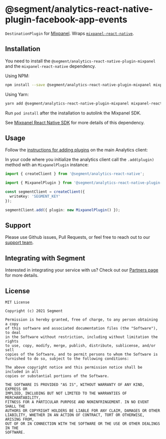 # @segment/analytics-react-native-plugin-facebook-app-events

`DestinationPlugin` for [Mixpanel](https://https://mixpanel.com/). Wraps [`mixpanel-react-native`](https://github.com/mixpanel/mixpanel-react-native).

## Installation

You need to install the `@segment/analytics-react-native-plugin-mixpanel` and the `mixpanel-react-native` dependency.

Using NPM:
```bash
npm install --save @segment/analytics-react-native-plugin-mixpanel mixpanel-react-native
```

Using Yarn:
```bash
yarn add @segment/analytics-react-native-plugin-mixpanel mixpanel-react-native
```

Run `pod install` after the installation to autolink the Mixpanel SDK.

See [Mixpanel React Native SDK](https://github.com/mixpanel/mixpanel-react-native) for more details of this dependency.
## Usage

Follow the [instructions for adding plugins](https://github.com/segmentio/analytics-react-native#adding-plugins) on the main Analytics client:

In your code where you initialize the analytics client call the `.add(plugin)` method with an `MixpanelPlugin` instance:

```ts
import { createClient } from '@segment/analytics-react-native';

import { MixpanelPlugin } from '@segment/analytics-react-native-plugin-adjust';

const segmentClient = createClient({
  writeKey: 'SEGMENT_KEY'
});

segmentClient.add({ plugin: new MixpanelPlugin() });
```

## Support

Please use Github issues, Pull Requests, or feel free to reach out to our [support team](https://segment.com/help/).

## Integrating with Segment

Interested in integrating your service with us? Check out our [Partners page](https://segment.com/partners/) for more details.

## License
```
MIT License

Copyright (c) 2021 Segment

Permission is hereby granted, free of charge, to any person obtaining a copy
of this software and associated documentation files (the "Software"), to deal
in the Software without restriction, including without limitation the rights
to use, copy, modify, merge, publish, distribute, sublicense, and/or sell
copies of the Software, and to permit persons to whom the Software is
furnished to do so, subject to the following conditions:

The above copyright notice and this permission notice shall be included in all
copies or substantial portions of the Software.

THE SOFTWARE IS PROVIDED "AS IS", WITHOUT WARRANTY OF ANY KIND, EXPRESS OR
IMPLIED, INCLUDING BUT NOT LIMITED TO THE WARRANTIES OF MERCHANTABILITY,
FITNESS FOR A PARTICULAR PURPOSE AND NONINFRINGEMENT. IN NO EVENT SHALL THE
AUTHORS OR COPYRIGHT HOLDERS BE LIABLE FOR ANY CLAIM, DAMAGES OR OTHER
LIABILITY, WHETHER IN AN ACTION OF CONTRACT, TORT OR OTHERWISE, ARISING FROM,
OUT OF OR IN CONNECTION WITH THE SOFTWARE OR THE USE OR OTHER DEALINGS IN THE
SOFTWARE.
```